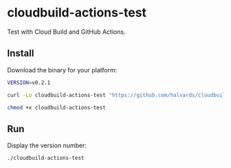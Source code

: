 # cloudbuild-actions-test

Test with Cloud Build and GitHub Actions.

## Install

Download the binary for your platform:

```bash
VERSION=v0.2.1

curl -Lo cloudbuild-actions-test "https://github.com/halvards/cloudbuild-actions-test/releases/download/$VERSION/cloudbuild-actions-test_$(uname -s)_$(uname -m)"

chmod +x cloudbuild-actions-test
```

## Run

Display the version number:

```bash
./cloudbuild-actions-test
```
